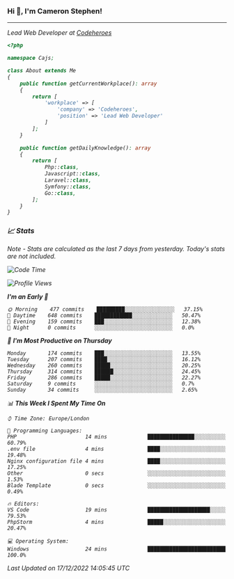### Hi 👋, I'm Cameron Stephen!
<hr>
<p><em>Lead Web Developer at <a href="https://codeheroes.co.uk">Codeheroes</a></p>


```php
<?php

namespace Cajs;

class About extends Me
{
    public function getCurrentWorkplace(): array
    {
        return [
            'workplace' => [
                'company' => 'Codeheroes',
                'position' => 'Lead Web Developer'
            ]
        ];
    }

    public function getDailyKnowledge(): array
    {
        return [
            Php::class,
            Javascript::class,
            Laravel::class,
            Symfony::class,
            Go::class,
        ];
    }
}
```

### 📈 Stats
<p><em>Note - Stats are calculated as the last 7 days from yesterday. Today's stats are not included.</em></p>


<!--START_SECTION:waka-->
![Code Time](http://img.shields.io/badge/Code%20Time-3%2C231%20hrs%2048%20mins-blue)

![Profile Views](http://img.shields.io/badge/Profile%20Views-0-blue)

**I'm an Early 🐤** 

```text
🌞 Morning    477 commits    █████████░░░░░░░░░░░░░░░░   37.15% 
🌆 Daytime    648 commits    ████████████░░░░░░░░░░░░░   50.47% 
🌃 Evening    159 commits    ███░░░░░░░░░░░░░░░░░░░░░░   12.38% 
🌙 Night      0 commits      ░░░░░░░░░░░░░░░░░░░░░░░░░   0.0%

```
📅 **I'm Most Productive on Thursday** 

```text
Monday       174 commits    ███░░░░░░░░░░░░░░░░░░░░░░   13.55% 
Tuesday      207 commits    ████░░░░░░░░░░░░░░░░░░░░░   16.12% 
Wednesday    260 commits    █████░░░░░░░░░░░░░░░░░░░░   20.25% 
Thursday     314 commits    ██████░░░░░░░░░░░░░░░░░░░   24.45% 
Friday       286 commits    █████░░░░░░░░░░░░░░░░░░░░   22.27% 
Saturday     9 commits      ░░░░░░░░░░░░░░░░░░░░░░░░░   0.7% 
Sunday       34 commits     ░░░░░░░░░░░░░░░░░░░░░░░░░   2.65%

```


📊 **This Week I Spent My Time On** 

```text
⌚︎ Time Zone: Europe/London

💬 Programming Languages: 
PHP                      14 mins             ███████████████░░░░░░░░░░   60.79% 
.env file                4 mins              ████░░░░░░░░░░░░░░░░░░░░░   19.48% 
Nginx configuration file 4 mins              ████░░░░░░░░░░░░░░░░░░░░░   17.25% 
Other                    0 secs              ░░░░░░░░░░░░░░░░░░░░░░░░░   1.53% 
Blade Template           0 secs              ░░░░░░░░░░░░░░░░░░░░░░░░░   0.49%

🔥 Editors: 
VS Code                  19 mins             ████████████████████░░░░░   79.53% 
PhpStorm                 4 mins              █████░░░░░░░░░░░░░░░░░░░░   20.47%

💻 Operating System: 
Windows                  24 mins             █████████████████████████   100.0%

```


 Last Updated on 17/12/2022 14:05:45 UTC
<!--END_SECTION:waka-->
